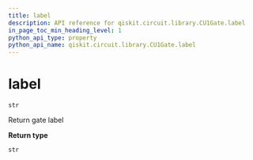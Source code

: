 ```yaml
---
title: label
description: API reference for qiskit.circuit.library.CU1Gate.label
in_page_toc_min_heading_level: 1
python_api_type: property
python_api_name: qiskit.circuit.library.CU1Gate.label
---
```


# label

<span id="qiskit.circuit.library.CU1Gate.label" />

`str`

Return gate label

**Return type**

`str`

